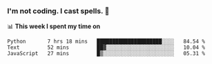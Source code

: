 ### I'm not coding. I cast spells. 🎩

📊 **This week I spent my time on**
<!--START_SECTION:waka-->
```text
Python       7 hrs 18 mins   █████████████████████░░░░   84.54 % 
Text         52 mins         ██▓░░░░░░░░░░░░░░░░░░░░░░   10.04 % 
JavaScript   27 mins         █▒░░░░░░░░░░░░░░░░░░░░░░░   05.31 % 
```
<!--END_SECTION:waka-->
